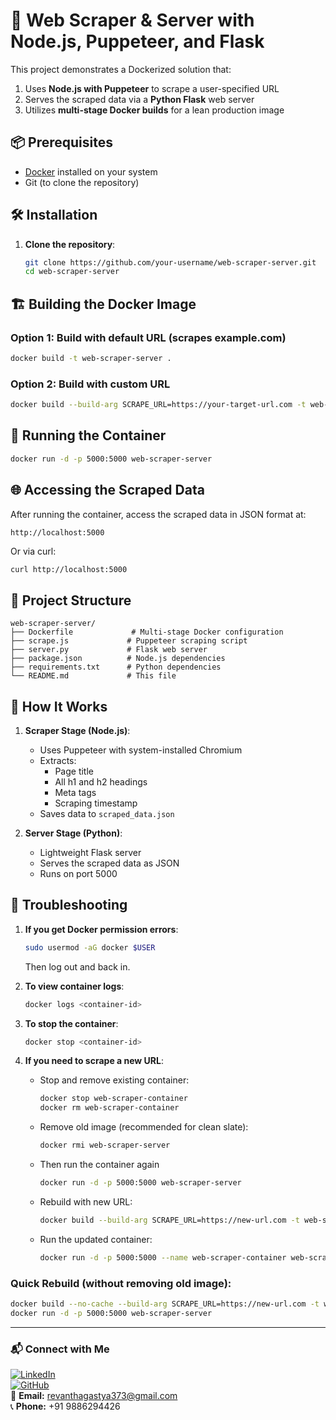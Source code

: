 # 🚀 Web Scraper & Server with Node.js, Puppeteer, and Flask

This project demonstrates a Dockerized solution that:
1. Uses **Node.js with Puppeteer** to scrape a user-specified URL
2. Serves the scraped data via a **Python Flask** web server
3. Utilizes **multi-stage Docker builds** for a lean production image

## 📦 Prerequisites

- [Docker](https://docs.docker.com/get-docker/) installed on your system
- Git (to clone the repository)

## 🛠️ Installation

1. **Clone the repository**:
   ```bash
   git clone https://github.com/your-username/web-scraper-server.git
   cd web-scraper-server
   ```

## 🏗️ Building the Docker Image

### Option 1: Build with default URL (scrapes example.com)
```bash
docker build -t web-scraper-server .
```

### Option 2: Build with custom URL
```bash
docker build --build-arg SCRAPE_URL=https://your-target-url.com -t web-scraper-server .
```

## 🚀 Running the Container

```bash
docker run -d -p 5000:5000 web-scraper-server
```

## 🌐 Accessing the Scraped Data

After running the container, access the scraped data in JSON format at:
```
http://localhost:5000
```

Or via curl:
```bash
curl http://localhost:5000
```

## 🧩 Project Structure

```
web-scraper-server/
├── Dockerfile             # Multi-stage Docker configuration
├── scrape.js             # Puppeteer scraping script
├── server.py             # Flask web server
├── package.json          # Node.js dependencies
├── requirements.txt      # Python dependencies
└── README.md             # This file
```

## 🔧 How It Works

1. **Scraper Stage (Node.js)**:
   - Uses Puppeteer with system-installed Chromium
   - Extracts:
     - Page title
     - All h1 and h2 headings
     - Meta tags
     - Scraping timestamp
   - Saves data to `scraped_data.json`

2. **Server Stage (Python)**:
   - Lightweight Flask server
   - Serves the scraped data as JSON
   - Runs on port 5000

## 🐛 Troubleshooting

1. **If you get Docker permission errors**:
   ```bash
   sudo usermod -aG docker $USER
   ```
   Then log out and back in.

2. **To view container logs**:
   ```bash
   docker logs <container-id>
   ```

3. **To stop the container**:
   ```bash
   docker stop <container-id>
   ```

4. **If you need to scrape a new URL**:
   - Stop and remove existing container:
     ```bash
     docker stop web-scraper-container
     docker rm web-scraper-container
     ```
   - Remove old image (recommended for clean slate):
     ```bash
     docker rmi web-scraper-server
     ```
   - Then run the container again
     ```bash
     docker run -d -p 5000:5000 web-scraper-server
     ```
   - Rebuild with new URL:
     ```bash
     docker build --build-arg SCRAPE_URL=https://new-url.com -t web-scraper-server .
     ```

   - Run the updated container:
     ```bash
     docker run -d -p 5000:5000 --name web-scraper-container web-scraper-server
     ```

### Quick Rebuild (without removing old image):
```bash
docker build --no-cache --build-arg SCRAPE_URL=https://new-url.com -t web-scraper-server .
docker run -d -p 5000:5000 web-scraper-server
```

-----

### 📬 Connect with Me  
[![LinkedIn](https://img.shields.io/badge/LinkedIn-blue?logo=linkedin&logoColor=white)](https://linkedin.com/in/revanth-l-3a5a18208)  
[![GitHub](https://img.shields.io/badge/GitHub-black?logo=github&logoColor=white)](https://github.com/Revanth-1707)  
📧 **Email:** revanthagastya373@gmail.com  
📞 **Phone:** +91 9886294426  
